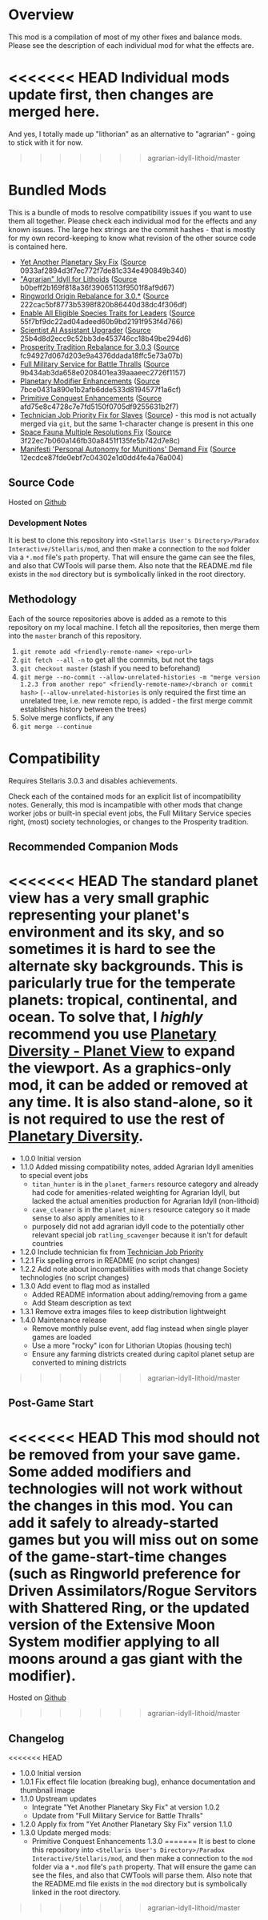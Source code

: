 # Overview

This mod is a compilation of most of my other fixes and balance mods.  Please see the description of each individual mod for what the effects are.

<<<<<<< HEAD
Individual mods update first, then changes are merged here.
=======
And yes, I totally made up "lithorian" as an alternative to "agrarian" - going to stick with it for now.
>>>>>>> agrarian-idyll-lithoid/master

# Bundled Mods

This is a bundle of mods to resolve compatibility issues if you want to use them all together.  Please check each individual mod for the effects and any known issues.  The large hex strings are the commit hashes - that is mostly for my own record-keeping to know what revision of the other source code is contained here.

* [Yet Another Planetary Sky Fix](https://steamcommunity.com/sharedfiles/filedetails/?id=2527918521) ([Source](https://github.com/corsairmarks/yet_another_planetary_sky_fix) 0933af2894d3f7ec772f7de81c334e490849b340)
* ["Agrarian" Idyll for Lithoids](https://steamcommunity.com/sharedfiles/filedetails/?id=2510669821) ([Source](https://github.com/corsairmarks/agrarian_idyll_lithoid) b0beff2b169f818a36f39065113f9501f8af9d67)
* [Ringworld Origin Rebalance for 3.0.*](https://steamcommunity.com/sharedfiles/filedetails/?id=2499901978) ([Source](https://github.com/corsairmarks/ringworld_origin_rebalance) 222cac5bf8773b5398f820b86440d38dc4f306df)
* [Enable All Eligible Species Traits for Leaders](https://steamcommunity.com/sharedfiles/filedetails/?id=2499031295) ([Source](https://github.com/corsairmarks/enable_all_species_traits_for_leaders) 55f7bf9dc22ad04adeed60b9bd2191f953f4d766)
* [Scientist AI Assistant Upgrader](https://steamcommunity.com/sharedfiles/filedetails/?id=2498166286) ([Source](https://github.com/corsairmarks/scientist_ai_assistant_upgrader) 25b4d8d2ecc9c52bb3de453746cc18b49be294d6)
* [Prosperity Tradition Rebalance for 3.0.3](https://steamcommunity.com/sharedfiles/filedetails/?id=2497266630) ([Source](https://github.com/corsairmarks/prosperity_tradition_rebalance) fc94927d067d203e9a4376ddada18ffc5e73a07b)
* [Full Military Service for Battle Thralls](https://steamcommunity.com/sharedfiles/filedetails/?id=2496357447) ([Source](https://github.com/corsairmarks/battle_thrall_military_leaders) 9b434ab3da658e0208401ea39aaaeec2726f1157)
* [Planetary Modifier Enhancements](https://steamcommunity.com/sharedfiles/filedetails/?id=2496357128) ([Source](https://github.com/corsairmarks/planetary_modifier_enhancements) 7bce0431a890e1b2afb6dde533d8194577f1a6cf)
* [Primitive Conquest Enhancements](https://steamcommunity.com/sharedfiles/filedetails/?id=2488154830) ([Source](https://github.com/corsairmarks/primitive_conquest_enhancements) afd75e8c4728c7e7fd5150f0705df9255631b2f7)
* [Technician Job Priority Fix for Slaves](https://steamcommunity.com/sharedfiles/filedetails/?id=2484702578) ([Source](https://github.com/corsairmarks/technician_slave_fix)) - this mod is not actually merged via `git`, but the same 1-character change is present in this one
* [Space Fauna Multiple Resolutions Fix](https://steamcommunity.com/sharedfiles/filedetails/?id=2470984445) ([Source](https://github.com/corsairmarks/space_fauna_resolutions_fix) 3f22ec7b060a146fb30a8451f135fe5b742d7e8c)
* [Manifesti 'Personal Autonomy for Munitions' Demand Fix](https://steamcommunity.com/sharedfiles/filedetails/?id=2470975831) ([Source](https://github.com/corsairmarks/manifesti_fix) 12ecdce87fde0ebf7c04302e1d0dd4fe4a76a004)

## Source Code

Hosted on [Github](https://github.com/corsairmarks/combined_stellaris_enhancements_and_fixes)

### Development Notes

It is best to clone this repository into `<Stellaris User's Directory>/Paradox Interactive/Stellaris/mod`, and then make a connection to the `mod` folder via a `*.mod` file's `path` property.  That will ensure the game can see the files, and also that CWTools will parse them.  Also note that the README.md file exists in the `mod` directory but is symbolically linked in the root directory.

## Methodology

Each of the source repositories above is added as a remote to this repository on my local machine.  I fetch all the repositories, then merge them into the `master` branch of this repository.

1. `git remote add <friendly-remote-name> <repo-url>`
2. `git fetch --all -n` to get all the commits, but not the tags
3. `git checkout master` (stash if you need to beforehand)
4. `git merge --no-commit --allow-unrelated-histories -m "merge version 1.2.3 from another repo" <friendly-remote-name>/<branch or commit hash>` (`--allow-unrelated-histories` is only required the first time an unrelated tree, i.e. new remote repo, is added - the first merge commit establishes history between the trees)
5. Solve merge conflicts, if any
6. `git merge --continue`

# Compatibility

Requires Stellaris 3.0.3 and disables achievements.

Check each of the contained mods for an explicit list of incompatibility notes.  Generally, this mod is incampatible with other mods that change worker jobs or built-in special event jobs, the Full Military Service species right, (most) society technologies, or changes to the Prosperity tradition.

## Recommended Companion Mods

<<<<<<< HEAD
The standard planet view has a very small graphic representing your planet's environment and its sky, and so sometimes it is hard to see the alternate sky backgrounds.  This is paricularly true for the temperate planets: tropical, continental, and ocean.  To solve that, I _**highly**_ recommend you use [Planetary Diversity - Planet View](https://steamcommunity.com/sharedfiles/filedetails/?id=1866576239) to expand the viewport.  As a graphics-only mod, it can be added or removed at any time.  It is also stand-alone, so it is not required to use the rest of [Planetary Diversity](https://steamcommunity.com/sharedfiles/filedetails/?id=819148835).
=======
* 1.0.0 Initial version
* 1.1.0 Added missing compatibility notes, added Agrarian Idyll amenities to special event jobs
    * `titan_hunter` is in the `planet_farmers` resource category and already had code for amenities-related weighting for Agrarian Idyll, but lacked the actual amenities production for Agrarian Idyll (non-lithoid)
    * `cave_cleaner` is in the `planet_miners` resource category so it made sense to also apply amenities to it
    * purposely did not add agrarian idyll code to the potentially other relevant special job `ratling_scavenger` because it isn't for default countries
* 1.2.0 Include technician fix from [Technician Job Priority](https://steamcommunity.com/sharedfiles/filedetails/?id=2484702578)
* 1.2.1 Fix spelling errors in README (no script changes)
* 1.2.2 Add note about incompatibilities with mods that change Society technologies (no script changes)
* 1.3.0 Add event to flag mod as installed
    * Added README information about adding/removing from a game
    * Add Steam description as text
* 1.3.1 Remove extra images files to keep distribution lightweight
* 1.4.0 Maintenance release
    * Remove monthly pulse event, add flag instead when single player games are loaded
    * Use a more "rocky" icon for Lithorian Utopias (housing tech)
    * Ensure any farming districts created during capitol planet setup are converted to mining districts
>>>>>>> agrarian-idyll-lithoid/master

## Post-Game Start

<<<<<<< HEAD
This mod should not be removed from your save game.  Some added modifiers and technologies will not work without the changes in this mod.  You can add it safely to already-started games but you will miss out on some of the game-start-time changes (such as Ringworld preference for Driven Assimilators/Rogue Servitors with Shattered Ring, or the updated version of the Extensive Moon System modifier applying to all moons around a gas giant with the modifier).
=======
Hosted on [Github](https://github.com/corsairmarks/agrarian_idyll_lithoid)
>>>>>>> agrarian-idyll-lithoid/master

## Changelog

<<<<<<< HEAD
* 1.0.0 Initial version
* 1.0.1 Fix effect file location (breaking bug), enhance documentation and thumbnail image
* 1.1.0 Upstream updates
    * Integrate "Yet Another Planetary Sky Fix" at version 1.0.2
    * Update from "Full Military Service for Battle Thralls"
* 1.2.0 Apply fix from "Yet Another Planetary Sky Fix" version 1.1.0
* 1.3.0 Update merged mods:
    * Primitive Conquest Enhancements 1.3.0
=======
It is best to clone this repository into `<Stellaris User's Directory>/Paradox Interactive/Stellaris/mod`, and then make a connection to the `mod` folder via a `*.mod` file's `path` property.  That will ensure the game can see the files, and also that CWTools will parse them.  Also note that the README.md file exists in the `mod` directory but is symbolically linked in the root directory.
>>>>>>> agrarian-idyll-lithoid/master
